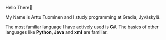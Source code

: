Hello There👋

My Name is Arttu Tuominen and I study programming at Gradia, Jyväskylä.

The most familiar language I have actively used is **C#**. The basics of other languages like **Python, Java** and **xml** are familiar.

